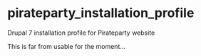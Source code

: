 pirateparty_installation_profile
================================

Drupal 7 installation profile for Pirateparty website

This is far from usable for the moment...